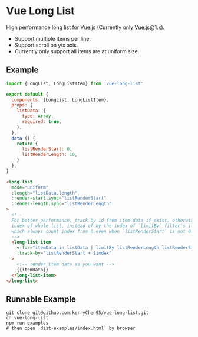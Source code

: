 # Vue Long List

High performance long list for Vue.js (Currently only Vue.js@1.x).

* Support multiple items per line.
* Support scroll on y/x axis.
* Currently only support all items are at uniform size.

## Example

```javascript
import {LongList, LongListItem} from 'vue-long-list'

export default {
  components: {LongList, LongListItem},
  props: {
    listData: {
      type: Array,
      required: true,
    },
  },
  data () {
    return {
      listRenderStart: 0,
      listRenderLength: 10,
    }
  },
}
```

```html
<long-list
  mode="uniform"
  :length="listData.length"
  :render-start.sync="listRenderStart"
  :render-length.sync="listRenderLength"
>
  <!--
  For better performance, track by id from item data if exist, otherwise by the
  index of whole list, instead of by the index of `limitBy` filter's iteration
  which always count index from 0 even when `listRenderStart` is not 0.
  -->
  <long-list-item
    v-for="itemData in listData | limitBy listRenderLength listRenderStart"
    :track-by="listRenderStart + $index"
  >
    <!-- render item data as you want -->
    {{itemData}}
  </long-list-item>
</long-list>
```

## Runnable Example

```
git clone git@github.com:kerryChen95/vue-long-list.git
cd vue-long-list
npm run examples
# then open `dist-examples/index.html` by browser
```

